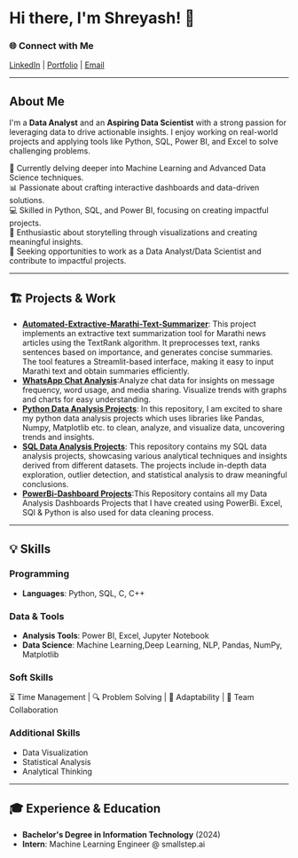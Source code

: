 # Hi there, I'm Shreyash! 👋  

### 🌐 Connect with Me  
[LinkedIn](https://www.linkedin.com/in/shreyashsupe/) | [Portfolio]() | [Email](mailto:shreyashsupe11@gmail.com)  

---

## About Me  
I'm a **Data Analyst** and an **Aspiring Data Scientist** with a strong passion for leveraging data to drive actionable insights. I enjoy working on real-world projects and applying tools like Python, SQL, Power BI, and Excel to solve challenging problems.  

🌱 Currently delving deeper into Machine Learning and Advanced Data Science techniques.  
📊 Passionate about crafting interactive dashboards and data-driven solutions.  
💻 Skilled in Python, SQL, and Power BI, focusing on creating impactful projects.  
🎨 Enthusiastic about storytelling through visualizations and creating meaningful insights.  
🎯 Seeking opportunities to work as a Data Analyst/Data Scientist and contribute to impactful projects.  

---

## 🏗️ Projects & Work  

- **[Automated-Extractive-Marathi-Text-Summarizer](https://github.com/shreyashsupe/Automated-Extractive-Marathi-Text-Summarizer)**: This project implements an extractive text summarization tool for Marathi news articles using the TextRank algorithm. It preprocesses text, ranks sentences based on importance, and generates concise summaries. The tool features a Streamlit-based interface, making it easy to input Marathi text and obtain summaries efficiently.
-  **[WhatsApp Chat Analysis](https://github.com/shreyashsupe/WhatsApp-Chat-Analyzer)**:Analyze chat data for insights on message frequency, word usage, and media sharing. Visualize trends with graphs and charts for easy understanding.
- **[Python Data Analysis Projects](https://github.com/shreyashsupe/Python-Data-Analysis-Projects)**: In this repository, I am excited to share my python data analysis projects which uses libraries like Pandas, Numpy, Matplotlib etc. to clean, analyze, and visualize data, uncovering trends and insights.
-  **[SQL Data Analysis Projects](https://github.com/shreyashsupe/SQL-Data-Analysis-Project)**: This repository contains my SQL data analysis projects, showcasing various analytical techniques and insights derived from different datasets. The projects include in-depth data exploration, outlier detection, and statistical analysis to draw meaningful conclusions.
-  **[PowerBi-Dashboard Projects](https://github.com/shreyashsupe/Powerbi-Dashboard-Projects)**:This Repository contains all my Data Analysis Dashboards Projects that I have created using PowerBi. Excel, SQl & Python is also used for data cleaning process.
---

## 💡 Skills  

### Programming  
- **Languages**: Python, SQL, C, C++  

### Data & Tools  
- **Analysis Tools**: Power BI, Excel, Jupyter Notebook  
- **Data Science**: Machine Learning,Deep Learning, NLP, Pandas, NumPy, Matplotlib  

### Soft Skills  
⏳ Time Management | 🔍 Problem Solving | 🔄 Adaptability | 🤝 Team Collaboration  

### Additional Skills  
- Data Visualization  
- Statistical Analysis  
- Analytical Thinking  

---

## 🎓 Experience & Education  

- **Bachelor's Degree in Information Technology** (2024)
- **Intern**: Machine Learning Engineer @ smallstep.ai       



